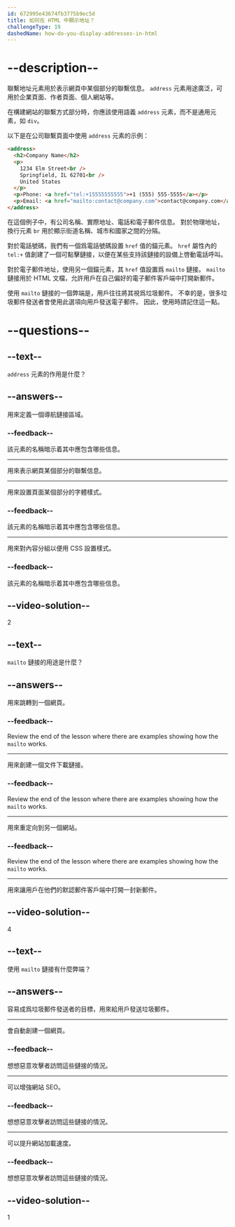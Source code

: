 ```yaml
---
id: 672995e43674fb3775b9ec5d
title: 如何在 HTML 中顯示地址？
challengeType: 19
dashedName: how-do-you-display-addresses-in-html
---
```


# --description--

聯繫地址元素用於表示網頁中某個部分的聯繫信息。 `address` 元素用途廣泛，可用於企業頁面、作者頁面、個人網站等。

在構建網站的聯繫方式部分時，你應該使用語義 `address` 元素，而不是通用元素，如 `div`。

以下是在公司聯繫頁面中使用 `address` 元素的示例：

```html
<address>
  <h2>Company Name</h2>
  <p>
    1234 Elm Street<br />
    Springfield, IL 62701<br />
    United States
  </p>
  <p>Phone: <a href="tel:+15555555555">+1 (555) 555-5555</a></p>
  <p>Email: <a href="mailto:contact@company.com">contact@company.com</a></p>
</address>
```

在這個例子中，有公司名稱、實際地址、電話和電子郵件信息。 對於物理地址，換行元素 `br` 用於顯示街道名稱、城市和國家之間的分隔。

對於電話號碼，我們有一個爲電話號碼設置 `href` 值的錨元素。 `href` 屬性內的 `tel:+` 值創建了一個可點擊鏈接，以便在某些支持該鏈接的設備上啓動電話呼叫。

對於電子郵件地址，使用另一個錨元素，其 `href` 值設置爲 `mailto` 鏈接。 `mailto` 鏈接用於 HTML 文檔，允許用戶在自己偏好的電子郵件客戶端中打開新郵件。

使用 `mailto` 鏈接的一個弊端是，用戶往往將其視爲垃圾郵件。 不幸的是，很多垃圾郵件發送者會使用此選項向用戶發送電子郵件。 因此，使用時請記住這一點。

# --questions--

## --text--

`address` 元素的作用是什麼？

## --answers--

用來定義一個導航鏈接區域。

### --feedback--

該元素的名稱暗示着其中應包含哪些信息。

---

用來表示網頁某個部分的聯繫信息。

---

用來設置頁面某個部分的字體樣式。

### --feedback--

該元素的名稱暗示着其中應包含哪些信息。

---

用來對內容分組以便用 CSS 設置樣式。

### --feedback--

該元素的名稱暗示着其中應包含哪些信息。

## --video-solution--

2

## --text--

`mailto` 鏈接的用途是什麼？

## --answers--

用來跳轉到一個網頁。

### --feedback--

Review the end of the lesson where there are examples showing how the `mailto` works.

---

用來創建一個文件下載鏈接。

### --feedback--

Review the end of the lesson where there are examples showing how the `mailto` works.

---

用來重定向到另一個網站。

### --feedback--

Review the end of the lesson where there are examples showing how the `mailto` works.

---

用來讓用戶在他們的默認郵件客戶端中打開一封新郵件。

## --video-solution--

4

## --text--

使用 `mailto` 鏈接有什麼弊端？

## --answers--

容易成爲垃圾郵件發送者的目標，用來給用戶發送垃圾郵件。

---

會自動創建一個網頁。

### --feedback--

想想惡意攻擊者訪問這些鏈接的情況。

---

可以增強網站 SEO。

### --feedback--

想想惡意攻擊者訪問這些鏈接的情況。

---

可以提升網站加載速度。

### --feedback--

想想惡意攻擊者訪問這些鏈接的情況。

## --video-solution--

1
